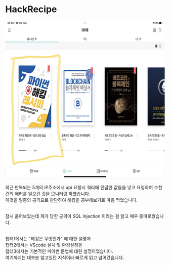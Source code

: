 # HackRecipe

<img src="./asset/image/mylibrary.jpg" width="800" height="500"></img>

최근 반복되는 5개의 IP주소에서 api 요청시 쿼리에 랜덤한 값들을 넣고 요청하여 수천건의 에러를 일으킨 것을 모니터링 하였습니다. <br>
이것을 일종의 공격으로 판단하여 해킹을 공부해보기로 마음 먹었습니다.<br><br>

잠시 훝어보았는데 제가 당한 공격이 SQL Injection 이라는 걸 알고 매우 흥미로웠습니다.<br><br>

챕터1에서는 "해킹은 무엇인가" 에 대한 설명과<br>
챕터2에서는 VScode 설치 및 환경설정을<br>
챕터3에서는 기본적인 파이썬 문법에 대한 설명이었습니다.<br>
여기까지는 대부분 알고있던 지식이라 빠르게 읽고 넘어갔습니다.<br>